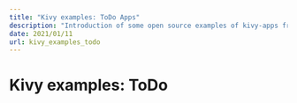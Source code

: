 ```yaml
---
title: "Kivy examples: ToDo Apps"
description: "Introduction of some open source examples of kivy-apps from GitHub"
date: 2021/01/11
url: kivy_examples_todo
---
```


# Kivy examples: ToDo

#
